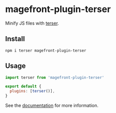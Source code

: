 # magefront-plugin-terser

Minify JS files with [terser](https://terser.org/).

## Install

    npm i terser magefront-plugin-terser

## Usage

```js
import terser from 'magefront-plugin-terser'

export default {
  plugins: [terser()],
}
```

See the [documentation](https://ubermanu.github.io/magefront/#/plugins/terser) for more information.

